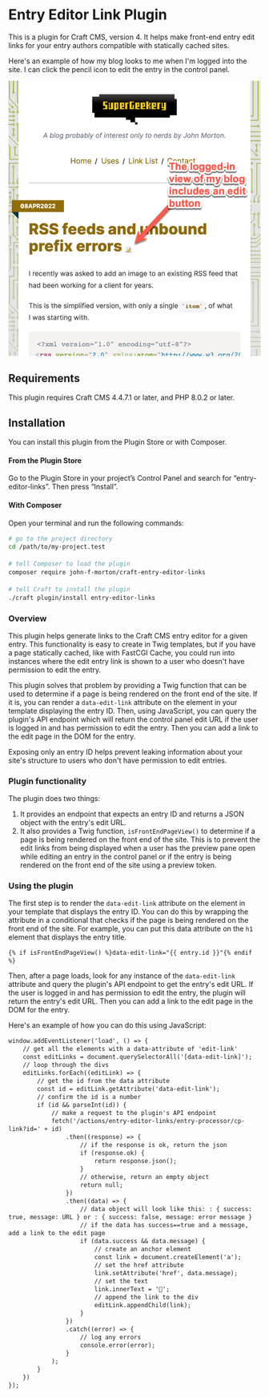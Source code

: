 # Entry Editor Link Plugin

This is a plugin for Craft CMS, version 4. It helps make front-end entry edit links for your entry authors compatible with statically cached sites. 

Here's an example of how my blog looks to me when I'm logged into the site. I can click the pencil icon to edit the entry in the control panel.

![screenshot.png](screenshot.png)

## Requirements

This plugin requires Craft CMS 4.4.7.1 or later, and PHP 8.0.2 or later.

## Installation

You can install this plugin from the Plugin Store or with Composer.

#### From the Plugin Store

Go to the Plugin Store in your project’s Control Panel and search for “entry-editor-links”. Then press “Install”.

#### With Composer

Open your terminal and run the following commands:

```bash
# go to the project directory
cd /path/to/my-project.test

# tell Composer to load the plugin
composer require john-f-morton/craft-entry-editor-links

# tell Craft to install the plugin
./craft plugin/install entry-editor-links
```

### Overview

This plugin helps generate links to the Craft CMS entry editor for a given entry. This functionality is easy to create in Twig templates, but if you have a page statically cached, like with FastCGI Cache, you could run into instances where the edit entry link is shown to a user who doesn't have permission to edit the entry.

This plugin solves that problem by providing a Twig function that can be used to determine if a page is being rendered on the front end of the site. If it is, you can render a `data-edit-link` attribute on the element in your template displaying the entry ID. Then, using JavaScript, you can query the plugin's API endpoint which will return the control panel edit URL if the user is logged in and has permission to edit the entry. Then you can add a link to the edit page in the DOM for the entry.

Exposing only an entry ID helps prevent leaking information about your site's structure to users who don't have permission to edit entries.

### Plugin functionality

The plugin does two things:

1. It provides an endpoint that expects an entry ID and returns a JSON object with the entry's edit URL.
2. It also provides a Twig function, `isFrontEndPageView()` to determine if a page is being rendered on the front end of the site. This is to prevent the edit links from being displayed when a user has the preview pane open while editing an entry in the control panel or if the entry is being rendered on the front end of the site using a preview token.

### Using the plugin

The first step is to render the `data-edit-link` attribute on the element in your template that displays the entry ID. You can do this by wrapping the attribute in a conditional that checks if the page is being rendered on the front end of the site. For example, you can put this data attribute on the `h1` element that displays the entry title.

```
{% if isFrontEndPageView() %}data-edit-link="{{ entry.id }}"{% endif %}
```

Then, after a page loads, look for any instance of the `data-edit-link` attribute and query the plugin's API endpoint to get the entry's edit URL. If the user is logged in and has permission to edit the entry, the plugin will return the entry's edit URL. Then you can add a link to the edit page in the DOM for the entry.

Here's an example of how you can do this using JavaScript:

```
window.addEventListener('load', () => {
    // get all the elements with a data-attribute of 'edit-link'
    const editLinks = document.querySelectorAll('[data-edit-link]');
    // loop through the divs
    editLinks.forEach((editLink) => {
        // get the id from the data attribute
        const id = editLink.getAttribute('data-edit-link');
        // confirm the id is a number
        if (id && parseInt(id)) {
            // make a request to the plugin's API endpoint
            fetch('/actions/entry-editor-links/entry-processor/cp-link?id=' + id)
                .then((response) => {
                    // if the response is ok, return the json
                    if (response.ok) {
                        return response.json();
                    }
                    // otherwise, return an empty object
                    return null;
                })
                .then((data) => {
                    // data object will look like this: : { success: true, message: URL } or : { success: false, message: error message }
                    // if the data has success==true and a message, add a link to the edit page
                    if (data.success && data.message) {
                        // create an anchor element
                        const link = document.createElement('a');
                        // set the href attribute
                        link.setAttribute('href', data.message);
                        // set the text
                        link.innerText = '📝';
                        // append the link to the div
                        editLink.appendChild(link);
                    }
                })
                .catch((error) => {
                    // log any errors
                    console.error(error);
                }
            );
        }
    })
});
```

